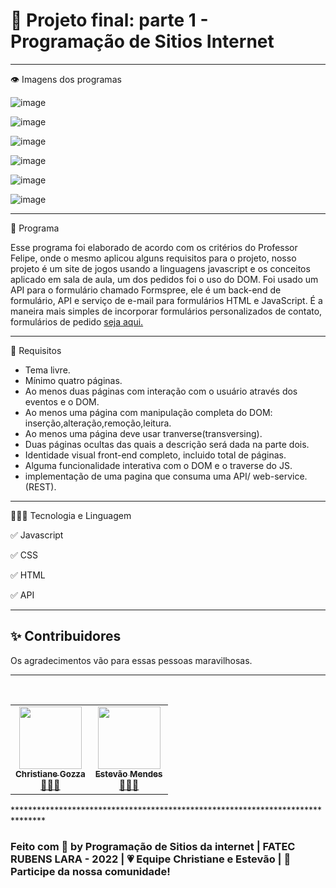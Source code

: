 # 🧩 Projeto final: parte 1 - Programação de Sitios Internet
*******************************************************************
 👁️ Imagens dos programas 

![image](https://user-images.githubusercontent.com/72118415/201547150-2a8a23d3-28f4-4975-b01e-f28f165cba44.png)

![image](https://user-images.githubusercontent.com/72118415/201547172-c0cbb980-8c7d-4df9-b3c9-fda8a0b91690.png)

![image](https://user-images.githubusercontent.com/72118415/201547184-840ab62b-b231-4cf4-b522-684506b0e0b5.png)

![image](https://user-images.githubusercontent.com/72118415/202830541-ec2b08a8-5c4e-4007-96ef-1bddaf906842.png)

![image](https://user-images.githubusercontent.com/72118415/202830515-79a4cb8b-5d9d-487c-916d-b0d43ea58910.png)

![image](https://user-images.githubusercontent.com/72118415/202830567-23fa74d6-72ee-41bc-8d16-1e6ed9a2f259.png)

*******************************************************************
🌱 Programa

Esse programa foi elaborado de acordo com os critérios do Professor Felipe, onde o mesmo 
aplicou alguns requisitos para o projeto, nosso projeto é um site de jogos usando a linguagens javascript e os conceitos aplicado em sala de aula, um dos pedidos foi o uso do DOM.
Foi usado um API para o formulário chamado Formspree, ele é um back-end de formulário, API e serviço de e-mail para formulários HTML e JavaScript. É a maneira mais simples de incorporar formulários personalizados de contato, formulários de pedido [seja aqui.](https://formspree.io/)
*******************************************************************
🚀 Requisitos 

* Tema livre.
* Mínimo quatro páginas.
* Ao menos duas páginas com interação com o usuário através dos eventos e o DOM.
* Ao menos uma página com manipulação completa do DOM: inserção,alteração,remoção,leitura.
* Ao menos uma página deve usar tranverse(transversing).
* Duas páginas ocultas das quais a descrição será dada na parte dois.
* Identidade visual front-end completo, incluido total de páginas.
* Alguma funcionalidade interativa com o DOM e o traverse do JS.
* implementação de uma pagina que consuma uma API/ web-service. (REST).
*******************************************************************
👩🏻‍💻 Tecnologia e Linguagem

✅ Javascript

✅ CSS

✅ HTML

✅ API
*******************************************************************
## ✨ Contribuidores 

Os agradecimentos vão para essas pessoas maravilhosas.

-------------------------------------------------------------------
<table>
  <tr>
         <td align="center"><a href="https://github.com/chritianegozza"><img src="https://avatars.githubusercontent.com/u/72118415?v=4" width="100px;" alt=""/><br /><sub><b>Christiane Gozza</b></sub></a><br /><a href="https://github.com/chritianegozza">👩🏻‍💻</a></td>
         <br>
         <td align="center"><a href="https://github.com/EstevaoV"><img src="https://avatars.githubusercontent.com/u/116641927?v=4" width="100px;" alt=""/><br /><sub><b>Estevão Mendes</b></sub></a><br /><a href="https://github.com/EstevaoV">👩🏻‍💻</a></td> 
    </tr>
</table>
*******************************************************************************

### Feito com 💛 by Programação de Sitios da internet | FATEC RUBENS LARA - 2022 | 💗 Equipe Christiane e Estevão | 👋 Participe da nossa comunidade!
